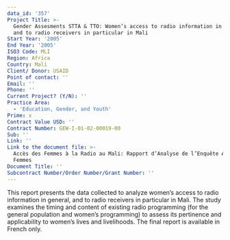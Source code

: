 ```yaml
---
data_id: '357'
Project Title: >-
  Gender Assesments STTA & TTO: Women’s access to radio information in general,
  and to radio receivers in particular in Mali
Start Year: '2005'
End Year: '2005'
ISO3 Code: MLI
Region: Africa
Country: Mali
Client/ Donor: USAID
Point of contact: ''
Email: ''
Phone: ''
Current Project? (Y/N): ''
Practice Area:
  - 'Education, Gender, and Youth'
Prime: x
Contract Value USD: ''
Contract Number: GEW-I-01-02-00019-00
Sub: ''
Link: ''
Link to the document file: >-
  Accès des Femmes à la Radio au Mali: Rapport d’Analyse de l’Enquête Auprès des
  Femmes
Document Title: ''
Subcontract Number/Order Number/Grant Number: ''
---
```

This report presents the data collected to analyze women’s access to radio information in general, and to radio receivers in particular in Mali. The study examines the timing and content of existing radio programming (for the general population and women’s programming) to assess its pertinence and applicability to women’s lives and livelihoods. The final report is available in French only.